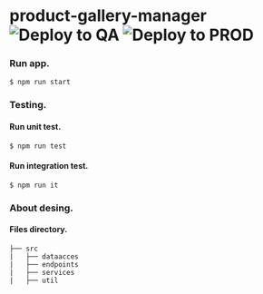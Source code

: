 # product-gallery-manager ![Deploy to QA](https://github.com/twjmgorduez/product-gallery-manager/workflows/Deploy%20to%20QA/badge.svg?branch=master&event=push) ![Deploy to PROD](https://github.com/twjmgorduez/product-gallery-manager/workflows/Deploy%20to%20PROD/badge.svg?branch=master&event=milestone)

### Run app.
```
$ npm run start
```

### Testing.

#### Run unit test.
```
$ npm run test
```

#### Run integration test.
```
$ npm run it
```

### About desing.

#### Files directory.
```
├── src
|   ├── dataacces
|   ├── endpoints
|   ├── services
|   ├── util
```
